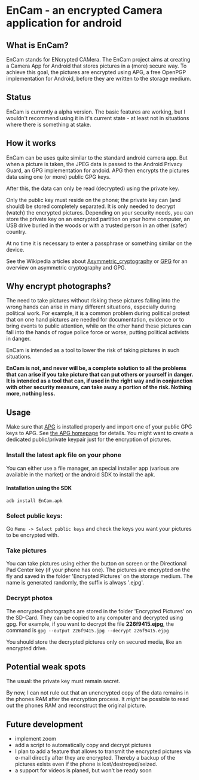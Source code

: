 # EnCam - an encrypted Camera application for android

## What is EnCam?

EnCam stands for ENcrypted CAMera. The EnCam project aims at creating a Camera App for Android 
that stores pictures in a (more) secure way. To achieve this goal, the pictures are encrypted 
using APG, a free OpenPGP implementation for Android, before they are written to the storage medium.

## Status

EnCam is currently a alpha version. The basic features are working, but I wouldn't recommend using it in it's current
state - at least not in situations where there is something at stake. 

## How it works

EnCam can be uses quite similar to the standard android camera app. But when a picture is taken, 
the JPEG data is passed to the Android Privacy Guard, an GPG implementation for andoid. APG then encrypts 
the pictures data using one (or more) public GPG keys.

After this, the data can only be read (decrypted) using the private key.

Only the public key must reside on the phone; the private key can (and should) be stored completely separated. 
It is only needed to decrypt (watch) the encrypted pictures. Depending on your security needs, you can 
store the private key on an encrypted partition on your home computer, an USB drive buried in the woods
or with a trusted person in an other (safer) country.

At no time it is necessary to enter a passphrase or something similar on the device.     

See the Wikipedia articles about [Asymmetric_cryptography](http://en.wikipedia.org/wiki/Asymmetric_cryptography) 
or [GPG](http://en.wikipedia.org/wiki/GNU_Privacy_Guard) for an overview on asymmetric cryptography and GPG.

## Why encrypt photographs?

The need to take pictures without risking these pictures falling into the wrong hands can arise in many 
different situations, especially during political work.
For example, it is a common problem during political protest that on one hand pictures are needed for documentation, evidence 
or to bring events to public attention, while on the other hand these pictures can fall into the hands of 
rogue police force or worse, putting political activists in danger.

EnCam is intended as a tool to lower the risk of taking pictures in such situations.

**EnCam is not, and never will be, a complete solution to all the problems that can arise if you take
picture that can put others or yourself in danger. It is intended as a tool that can, if used in the right
 way and in conjunction with other security measure, can take away a portion of the risk. Nothing more, nothing less.**


## Usage

Make sure that [APG](http://code.google.com/p/android-privacy-guard/) is installed properly and import one of 
your public GPG keys to APG. See [the APG homepage](http://thialfihar.org/projects/apg/) for details.
You might want to create a dedicated public/private keypair just for the encryption of pictures.  

### Install the latest apk file on your phone
You can either use a file manager, an special installer app (various are available in the market) or the 
android SDK to install the apk.

#### Installation using the SDK
`adb install EnCam.apk`

### Select public keys:
Go 
`Menu -> Select public keys`
 and check the keys you want your pictures to be encrypted with.

### Take pictures
You can take pictures using either the button on screen or the Directional Pad Center key (if
 your phone has one). The pictures are encrypted on the fly and saved in the folder 'Encrypted Pictures'
 on the storage medium. The name is generated randomly, the suffix is always '.ejpg'.

### Decrypt photos
The encrypted photographs are stored in the folder 'Encrypted Pictures' on the SD-Card. 
They can be copied to any computer and decrypted using gpg. For example,  if you want to decrypt
the file **226f9415.ejpg**, the command is
`gpg --output 226f9415.jpg --decrypt 226f9415.ejpg`

You should store the decrypted pictures only on secured media, like an encrypted drive. 


## Potential weak spots

The usual: the private key must remain secret.

By now, I can not rule out that an unencrypted copy of the data remains in 
the phones RAM after the encryption process. It *might* be possible to read
out the phones RAM and reconstruct the original picture.

## Future development

* implement zoom
* add a script to automatically copy and decrypt pictures
* I plan to add a feature that allows to transmit the encrypted pictures via e-mail 
directly after they are encrypted. Thereby a backup of the pictures exists even if the phone is lost/destroyed/seized.
* a support for videos is planed, but won't be ready soon